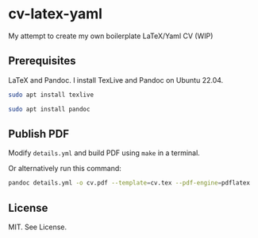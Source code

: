 # cv-latex-yaml
My attempt to create my own boilerplate LaTeX/Yaml CV (WIP)

## Prerequisites
LaTeX and Pandoc. I install TexLive and Pandoc on Ubuntu 22.04.

```bash
sudo apt install texlive
```

```bash
sudo apt install pandoc
```

## Publish PDF

Modify `details.yml` and build PDF using `make` in a terminal.

Or alternatively run this command:
```bash
pandoc details.yml -o cv.pdf --template=cv.tex --pdf-engine=pdflatex
```

## License
MIT. See License.
